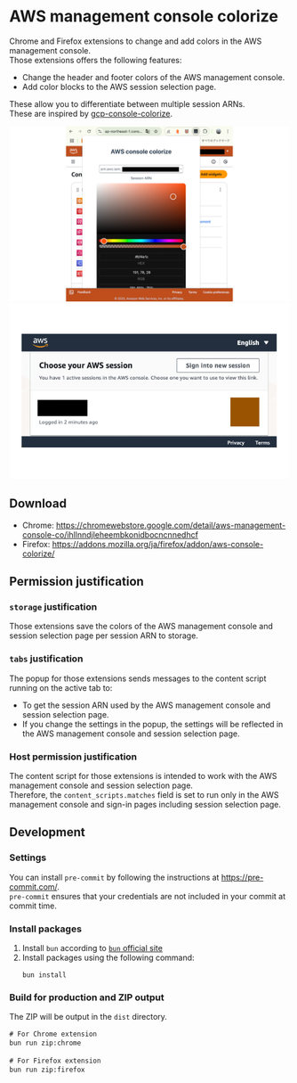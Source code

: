 # AWS management console colorize

Chrome and Firefox extensions to change and add colors in the AWS management console.  
Those extensions offers the following features:

- Change the header and footer colors of the AWS management console.
- Add color blocks to the AWS session selection page.

These allow you to differentiate between multiple session ARNs.  
These are inspired by [gcp-console-colorize](https://github.com/yfuruyama/gcp-console-colorize).

![A screenshot in the AWS management console](screenshots/management_console.png)
![A screenshot in the AWS session selection page](screenshots/session_selection_page.png)

## Download

- Chrome: <https://chromewebstore.google.com/detail/aws-management-console-co/ihllnndjleheembkonidbocncnnedhcf>
- Firefox: <https://addons.mozilla.org/ja/firefox/addon/aws-console-colorize/>

## Permission justification

### `storage` justification
Those extensions save the colors of the AWS management console and session selection page per session ARN to storage.

### `tabs` justification
The popup for those extensions sends messages to the content script running on the active tab to:
* To get the session ARN used by the AWS management console and session selection page.
* If you change the settings in the popup, the settings will be reflected in the AWS management console and session selection page.

### Host permission justification
The content script for those extensions is intended to work with the AWS management console and session selection page.  
Therefore, the `content_scripts.matches` field is set to run only in the AWS management console and sign-in pages including session selection page.

## Development

### Settings

You can install `pre-commit` by following the instructions at <https://pre-commit.com/>.  
`pre-commit` ensures that your credentials are not included in your commit at commit time.

### Install packages

1. Install `bun` according to [`bun` official site](https://bun.sh/docs/installation)
2. Install packages using the following command:
   ```Shell
   bun install
   ```

### Build for production and ZIP output

The ZIP will be output in the `dist` directory.

```shell
# For Chrome extension
bun run zip:chrome

# For Firefox extension
bun run zip:firefox
```

